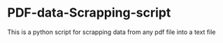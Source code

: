 # PDF-data-Scrapping-script
This is a python script for scrapping data from any pdf file into a text file
